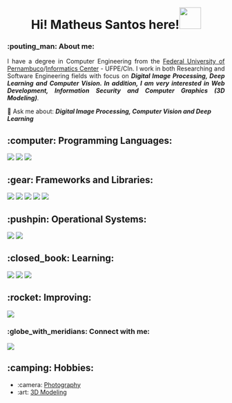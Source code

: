 <!--
**matheusdefarias/matheusdefarias** is a ✨ _special_ ✨ repository because its `README.md` (this file) appears on your GitHub profile.

Here are some ideas to get you started:

- 🔭 I’m currently working on ...
- 🌱 I’m currently learning ...
- 👯 I’m looking to collaborate on ...
- 🤔 I’m looking for help with ...
- 💬 Ask me about ...
- 📫 How to reach me: ...
- 😄 Pronouns: ...
- ⚡ Fun fact: ...
-->

<!--  
  - **Digital Image Processing:** OpenCV, Pillow, Scikit-Image
  - **Machine Learning:** Scikit-Learn
  - **Computer Vision/Deep Learning:** Pytorch
  - **Web Development:** 
    - **Backend:** Django, Django REST
-->

<h1 align="center">Hi! Matheus Santos here!<img src="https://raw.githubusercontent.com/MartinHeinz/MartinHeinz/master/wave.gif" width="50px" style="max-width: 100%;"></h1>

<h3>:pouting_man: About me:</h3>
<p align="justify">I have a degree in Computer Engineering from the <a href="https://www.ufpe.br/" target="_blank">Federal University of Pernambuco</a>/<a href="https://portal.cin.ufpe.br/" target="_blank">Informatics Center</a> - UFPE/CIn. I work in both Researching and Software Engineering fields with focus on <strong><i>Digital Image Processing, Deep Learning and Computer Vision. In addition, I am very interested in Web Development, Information Security and Computer Graphics (3D Modeling)</i></strong>.</p>

<p>💬 Ask me about: <strong><i>Digital Image Processing, Computer Vision and Deep Learning</i></strong></p>

<h2>:computer: Programming Languages:</h2>
<p>
  <img src="https://img.shields.io/badge/C-00599C?style=for-the-badge&logo=c&logoColor=white" /> <img src="https://img.shields.io/badge/C%2B%2B-00599C?style=for-the-badge&logo=c%2B%2B&logoColor=white" /> <img src="https://img.shields.io/badge/Python-3776AB?style=for-the-badge&logo=python&logoColor=white" />
</p>
<h2>:gear: Frameworks and Libraries:</h2>
<p>
  <img src="https://img.shields.io/badge/OpenCV-27338e?style=for-the-badge&logo=OpenCV&logoColor=white" /> <img src="https://img.shields.io/badge/scikit_learn-F7931E?style=for-the-badge&logo=scikit-learn&logoColor=white" /> <img src="https://img.shields.io/badge/PyTorch-EE4C2C?style=for-the-badge&logo=PyTorch&logoColor=white" /> <img src="https://img.shields.io/badge/Django-092E20?style=for-the-badge&logo=django&logoColor=white" /> <img src="https://img.shields.io/badge/DJANGO-REST-ff1709?style=for-the-badge&logo=django&logoColor=white&color=ff1709&labelColor=gray" />
</p>
<h2>:pushpin: Operational Systems:</h2>
<p>
  <img src="https://img.shields.io/badge/Windows-0078D6?style=for-the-badge&logo=windows&logoColor=white" /> <img src="https://img.shields.io/badge/Ubuntu-E95420?style=for-the-badge&logo=ubuntu&logoColor=white" />
</p>
<h2>:closed_book: Learning:</h2>
<p>
  <img src="https://img.shields.io/badge/html5-%23E34F26.svg?style=for-the-badge&logo=html5&logoColor=white" /> <img src="https://img.shields.io/badge/css3-%231572B6.svg?style=for-the-badge&logo=css3&logoColor=white" /> <img src="https://img.shields.io/badge/javascript-%23323330.svg?style=for-the-badge&logo=javascript&logoColor=%23F7DF1E" />
</p>
<h2>:rocket: Improving:</h2>
<p>
  <img src="https://img.shields.io/badge/OpenCV-27338e?style=for-the-badge&logo=OpenCV&logoColor=white" />
</p>
<h3>:globe_with_meridians: Connect with me:</h3> 
<p>
  <a href="https://www.linkedin.com/in/matheusdefariascs" target="_blank"><img src="https://img.shields.io/badge/-LinkedIn-%230077B5?style=for-the-badge&logo=linkedin&logoColor=white" target="_blank"></a> 
</p>
<h2>:camping: Hobbies:</h2>
<ul>
  <li>:camera: <a href="https://500px.com/p/matheusdefariascs?view=photos" target="_blank">Photography</a></li>
  <li>:art: <a href="https://www.artstation.com/matheusfcs" target="_blank">3D Modeling</a></li>
<ul>
    
    
